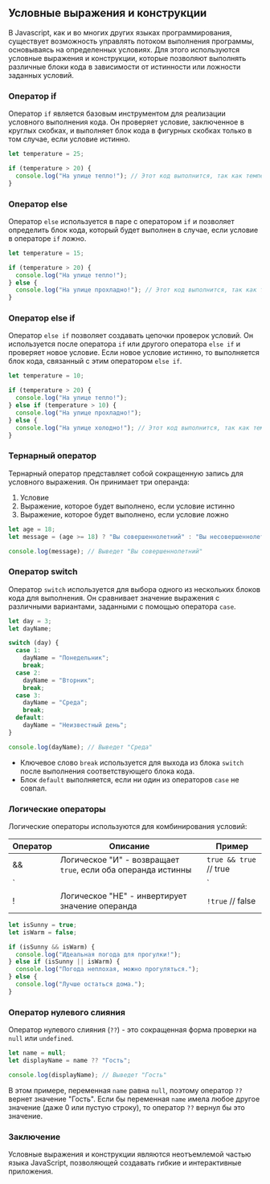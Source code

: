 ## Условные выражения и конструкции

В Javascript, как и во многих других языках программирования, существует возможность управлять потоком выполнения программы, основываясь на определенных условиях. Для этого используются условные выражения и конструкции, которые позволяют выполнять различные блоки кода в зависимости от истинности или ложности заданных условий. 

### Оператор if

Оператор `if` является базовым инструментом для реализации условного выполнения кода. Он проверяет условие, заключенное в круглых скобках, и выполняет блок кода в фигурных скобках только в том случае, если условие истинно.

```javascript
let temperature = 25;

if (temperature > 20) {
  console.log("На улице тепло!"); // Этот код выполнится, так как температура больше 20
}
```

### Оператор else

Оператор `else` используется в паре с оператором `if` и позволяет определить блок кода, который будет выполнен в случае, если условие в операторе `if` ложно.

```javascript
let temperature = 15;

if (temperature > 20) {
  console.log("На улице тепло!");
} else {
  console.log("На улице прохладно!"); // Этот код выполнится, так как температура меньше или равна 20
}
```

### Оператор else if

Оператор `else if` позволяет создавать цепочки проверок условий. Он используется после оператора `if` или другого оператора `else if` и проверяет новое условие. Если новое условие истинно, то выполняется блок кода, связанный с этим оператором `else if`.

```javascript
let temperature = 10;

if (temperature > 20) {
  console.log("На улице тепло!");
} else if (temperature > 10) {
  console.log("На улице прохладно!");
} else {
  console.log("На улице холодно!"); // Этот код выполнится, так как температура меньше или равна 10
}
```

### Тернарный оператор

Тернарный оператор представляет собой сокращенную запись для условного выражения. Он принимает три операнда: 
1. Условие
2. Выражение, которое будет выполнено, если условие истинно
3. Выражение, которое будет выполнено, если условие ложно

```javascript
let age = 18;
let message = (age >= 18) ? "Вы совершеннолетний" : "Вы несовершеннолетний";

console.log(message); // Выведет "Вы совершеннолетний"
```

### Оператор switch

Оператор `switch` используется для выбора одного из нескольких блоков кода для выполнения. Он сравнивает значение выражения с различными вариантами, заданными с помощью оператора `case`. 

```javascript
let day = 3;
let dayName;

switch (day) {
  case 1:
    dayName = "Понедельник";
    break;
  case 2:
    dayName = "Вторник";
    break;
  case 3:
    dayName = "Среда";
    break;
  default:
    dayName = "Неизвестный день";
}

console.log(dayName); // Выведет "Среда"
```

- Ключевое слово `break` используется для выхода из блока `switch` после выполнения соответствующего блока кода. 
- Блок `default` выполняется, если ни один из операторов `case` не совпал.

### Логические операторы

Логические операторы используются для комбинирования условий:

| Оператор | Описание                                                     | Пример             |
| -------- | ------------------------------------------------------------ | ----------------- |
| &&        | Логическое "И" - возвращает `true`, если оба операнда истинны | `true && true` // true |
| `||`       | Логическое "ИЛИ" - возвращает `true`, если хотя бы один операнд истинен | `true || false` // true |
| !         | Логическое "НЕ" - инвертирует значение операнда          | `!true` // false  |

```javascript
let isSunny = true;
let isWarm = false;

if (isSunny && isWarm) {
  console.log("Идеальная погода для прогулки!"); 
} else if (isSunny || isWarm) {
  console.log("Погода неплохая, можно прогуляться.");
} else {
  console.log("Лучше остаться дома.");
}
```

### Оператор нулевого слияния

Оператор нулевого слияния (`??`) - это сокращенная форма проверки на `null` или `undefined`. 

```javascript
let name = null;
let displayName = name ?? "Гость";

console.log(displayName); // Выведет "Гость"
```

В этом примере, переменная `name` равна `null`, поэтому оператор `??` вернет значение "Гость". Если бы переменная `name` имела любое другое значение (даже 0 или пустую строку), то оператор `??` вернул бы это значение.

### Заключение

Условные выражения и конструкции являются неотъемлемой частью языка JavaScript, позволяющей создавать гибкие и интерактивные приложения.  
